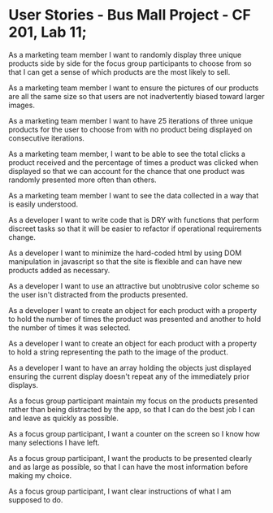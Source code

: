 # User Stories - Bus Mall Project - CF 201, Lab 11;

As a marketing team member I want to randomly display three unique products side by side for the focus group participants to choose from so that I can get a sense of which products are the most likely to sell.

As a marketing team member I want to ensure the pictures of our products are all the same size so that users are not inadvertently biased toward larger images.

As a marketing team member I want to have 25 iterations of three unique products for the user to choose from with no product being displayed on consecutive iterations.

As a marketing team member, I want to be able to see the total clicks a product received and the percentage of times a product was clicked when displayed so that we can account for the chance that one product was randomly presented more often than others.

As a marketing team member I want to see the data collected in a way that is easily understood.

As a developer I want to write code that is DRY with functions that perform discreet tasks so that it will be easier to refactor if operational requirements change.

As a developer I want to minimize the hard-coded html by using DOM manipulation in javascript so that the site is flexible and can have new products added as necessary.

As a developer I want to use an attractive but unobtrusive color scheme so the user isn't distracted from the products presented.

As a developer I want to create an object for each product with a property to hold the number of times the product was presented and another to hold the number of times it was selected.

As a developer I want to create an object for each product with a property to hold a string representing the path to the image of the product.

As a developer I want to have an array holding the objects just displayed ensuring the current display doesn't repeat any of the immediately prior displays.

As a focus group participant maintain my focus on the products presented rather than being distracted by the app, so that I can do the best job I can and leave as quickly as possible.

As a focus group participant, I want a counter on the screen so I know how many selections I have left.

As a focus group participant, I want the products to be presented clearly and as large as possible, so that I can have the most information before making my choice.

As a focus group participant, I want clear instructions of what I am supposed to do.
